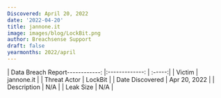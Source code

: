 ```yaml
---
Discovered: April 20, 2022
date: '2022-04-20'
title: jannone.it
image: images/blog/LockBit.png
author: Breachsense Support
draft: false
yearmonths: 2022/april
---
```


| Data Breach Report------------:   |:-------------:    | :-----:|
| Victim    | jannone.it      | 
| Threat Actor    | LockBit      | 
| Date Discovered    | Apr 20, 2022      | 
| Description    | N/A      | 
| Leak Size    | N/A      | 

